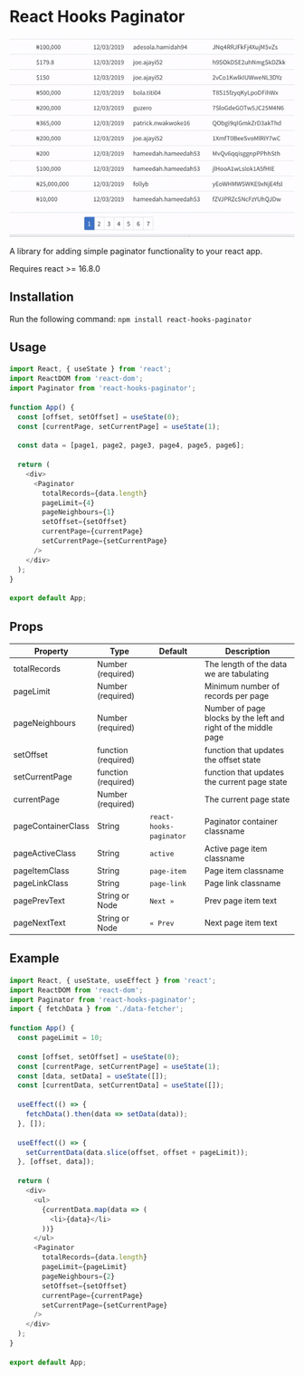 # React Hooks Paginator

![demo](./animate.gif)

A library for adding simple paginator functionality to your react app.

Requires react >= 16.8.0

## Installation

Run the following command:
`npm install react-hooks-paginator`

## Usage

```javascript
import React, { useState } from 'react';
import ReactDOM from 'react-dom';
import Paginator from 'react-hooks-paginator';

function App() {
  const [offset, setOffset] = useState(0);
  const [currentPage, setCurrentPage] = useState(1);

  const data = [page1, page2, page3, page4, page5, page6];

  return (
    <div>
      <Paginator
        totalRecords={data.length}
        pageLimit={4}
        pageNeighbours={1}
        setOffset={setOffset}
        currentPage={currentPage}
        setCurrentPage={setCurrentPage}
      />
    </div>
  );
}

export default App;
```

## Props

| Property           | Type                | Default                 | Description                                                    |
| ------------------ | ------------------- | ----------------------- | -------------------------------------------------------------- |
| totalRecords       | Number (required)   |                         | The length of the data we are tabulating                       |
| pageLimit          | Number (required)   |                         | Minimum number of records per page                             |
| pageNeighbours     | Number (required)   |                         | Number of page blocks by the left and right of the middle page |
| setOffset          | function (required) |                         | function that updates the offset state                         |
| setCurrentPage     | function (required) |                         | function that updates the current page state                   |
| currentPage        | Number (required)   |                         | The current page state                                         |
| pageContainerClass | String              | `react-hooks-paginator` | Paginator container classname                                  |
| pageActiveClass    | String              | `active`                | Active page item classname                                     |
| pageItemClass      | String              | `page-item`             | Page item classname                                            |
| pageLinkClass      | String              | `page-link`             | Page link classname                                            |
| pagePrevText       | String or Node      | `Next »`                | Prev page item text                                            |
| pageNextText       | String or Node      | `« Prev`                | Next page item text                                            |

## Example

```javascript
import React, { useState, useEffect } from 'react';
import ReactDOM from 'react-dom';
import Paginator from 'react-hooks-paginator';
import { fetchData } from './data-fetcher';

function App() {
  const pageLimit = 10;

  const [offset, setOffset] = useState(0);
  const [currentPage, setCurrentPage] = useState(1);
  const [data, setData] = useState([]);
  const [currentData, setCurrentData] = useState([]);

  useEffect(() => {
    fetchData().then(data => setData(data));
  }, []);

  useEffect(() => {
    setCurrentData(data.slice(offset, offset + pageLimit));
  }, [offset, data]);

  return (
    <div>
      <ul>
        {currentData.map(data => (
          <li>{data}</li>
        ))}
      </ul>
      <Paginator
        totalRecords={data.length}
        pageLimit={pageLimit}
        pageNeighbours={2}
        setOffset={setOffset}
        currentPage={currentPage}
        setCurrentPage={setCurrentPage}
      />
    </div>
  );
}

export default App;
```
